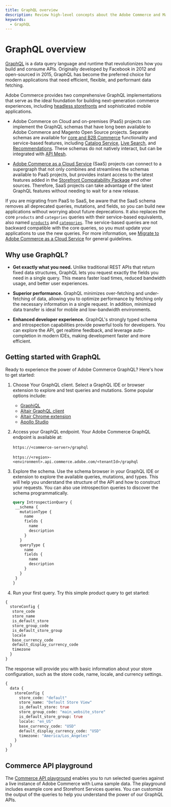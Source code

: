 ```yaml
---
title: GraphQL overview
description: Review high-level concepts about the Adobe Commerce and Magento Open Source GraphQL API.
keywords:
  - GraphQL
---
```


# GraphQL overview

[GraphQL](https://graphql.org/) is a data query language and runtime that revolutionizes how you build and consume APIs. Originally developed by Facebook in 2012 and open-sourced in 2015, GraphQL has become the preferred choice for modern applications that need efficient, flexible, and performant data fetching.

Adobe Commerce provides two comprehensive GraphQL implementations that serve as the ideal foundation for building next-generation commerce experiences, including [headless storefronts](https://experienceleague.adobe.com/developer/commerce/storefront/get-started/) and sophisticated mobile applications.

-  Adobe Commerce on Cloud and on-premises (PaaS) projects can implement the GraphQL schemas that have long been available to Adobe Commerce and Magento Open Source projects. Separate schemas are available for [core and B2B Commerce](../reference/graphql/2.4.8/index.md) functionality and service-based features, including [Catalog Service](./schema/catalog-service/index.md), [Live Search](./schema/live-search/index.md), and [Recommendations](./schema/product-recommendations/index.md). These schemas do not natively interact, but can be integrated with [API Mesh](https://developer.adobe.com/graphql-mesh-gateway/).

- [Adobe Commerce as a Cloud Service](https://developer.adobe.com/commerce/webapi/reference/graphql/saas/) (SaaS) projects can connect to a supergraph that not only combines and streamlines the schemas available to PaaS projects, but provides instant access to the latest features added in the [Storefront Compatability Package](https://experienceleague.adobe.com/developer/commerce/storefront/setup/configuration/storefront-compatibility/v248/) and other sources. Therefore, SaaS projects can take advantage of the latest GraphQL features without needing to wait for a new release.

<InlineAlert variant="info" slots="text"/>

If you are migrating from PaaS to SaaS, be aware that the SaaS schema removes all deprecated queries, mutations, and fields, so you can build new applications without worrying about future deprecations. It also replaces the core `products` and `categories` queries with their service-based equivalents, also named [`products`](./schema/catalog-service/queries/products.md) and [`categories`](./schema/catalog-service/queries/categories.md). The service-based queries are not backward compatible with the core queries, so you must update your applications to use the new queries. For more information, see [Migrate to Adobe Commerce as a Cloud Service](https://experienceleague.adobe.com/en/docs/commerce/cloud-service/migration/overview) for general guidelines.

## Why use GraphQL?

-  **Get exactly what you need.** Unlike traditional REST APIs that return fixed data structures, GraphQL lets you request exactly the fields you need in a single query. This means faster load times, reduced bandwidth usage, and better user experiences.

-  **Superior performance.** GraphQL minimizes over-fetching and under-fetching of data, allowing you to optimize performance by fetching only the necessary information in a single request. In addition, minimized data transfer is ideal for mobile and low-bandwidth environments.

-  **Enhanced developer experience.** GraphQL's strongly typed schema and introspection capabilities provide powerful tools for developers. You can explore the API, get realtime feedback, and leverage auto-completion in modern IDEs, making development faster and more efficient.

## Getting started with GraphQL

Ready to experience the power of Adobe Commerce GraphQL? Here's how to get started:

1. Choose Your GraphQL client. Select a GraphQL IDE or browser extension to explore and test queries and mutations. Some popular options include:

   - [GraphiQL](https://github.com/graphql/graphiql)
   - [Altair GraphQL client](https://altairgraphql.dev/)
   - [Altair Chrome extension](https://chrome.google.com/webstore/detail/altair-graphql-client/flnheeellpciglgpaodhkhmapeljopja)
   - [Apollo Studio](https://studio.apollographql.com/)

1. Access your GraphQL endpoint. Your Adobe Commerce GraphQL endpoint is available at:

   &#8203;<Edition name="paas" /> `https://<commerce-server>/graphql`

   &#8203;<Edition name="saas" /> `https://<region>-<environment>.api.commerce.adobe.com/<tenantId>/graphql`

1. Explore the schema. Use the schema browser in your GraphQL IDE or extension to explore the available queries, mutations, and types. This will help you understand the structure of the API and how to construct your requests. You can also use introspection queries to discover the schema programmatically.

   ```graphql
   query IntrospectionQuery {
    __schema {
      mutationType {
        name
        fields {
          name
          description
        }
      }
      queryType {
        name
        fields {
          name
          description
        }
      }
    }
   }
   ```

1. Run your first query. Try this simple product query to get started:

  ```graphql
  {
    storeConfig {
     store_code
     store_name
     is_default_store
     store_group_code
     is_default_store_group
     locale
     base_currency_code
     default_display_currency_code
     timezone
    }
  }
  ```

  The response will provide you with basic information about your store configuration, such as the store code, name, locale, and currency settings.

  ```graphql
  {
    data {
      storeConfig {
        store_code: "default"
        store_name: "Default Store View"
        is_default_store: true
        store_group_code: "main_website_store"
        is_default_store_group: true
        locale: "en_US"
        base_currency_code: "USD"
        default_display_currency_code: "USD"
        timezone: "America/Los_Angeles"
      }
    }
  }
  ```

## Commerce API playground

The [Commerce API playground](https://experienceleague.adobe.com/developer/commerce/storefront/playgrounds/commerce-services/) enables you to run selected queries against a live instance of Adobe Commerce with Luma sample data. The playground includes example core and Storefront Services queries. You can customize the output of the queries to help you understand the power of our GraphQL APIs.
